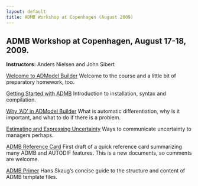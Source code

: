 ```yaml
---
layout: default
title: ADMB Workshop at Copenhagen (August 2009)
---
```


ADMB Workshop at Copenhagen, August 17-18, 2009. 
------------------------------------------------

**Instructors:** Anders Nielsen and John Sibert

[Welcome to ADModel Builder](adintro.pdf)
Welcome to the course and a little bit of preparatory homework, too.

[Getting Started with ADMB](GettingStarted.pdf)
Introduction to installation, syntax and compilation.

[Why ‘AD’ in ADModel Builder](AD.pdf)
What is automatic differentiation, why is it important, and what to do if there is a problem.

[Estimating and Expressing Uncertainty](uncertainty.pdf)
Ways to communicate uncertainty to managers perhaps.

[ADMB Reference Card](ADMBrefcard.pdf)
First draft of a quick reference card summarizing many ADMB and AUTODIF features. This is a new documents, so comments are welcome.

[ADMB Primer](ADMBprim.pdf)
Hans Skaug’s concise guide to the structure and content of ADMB template files.
